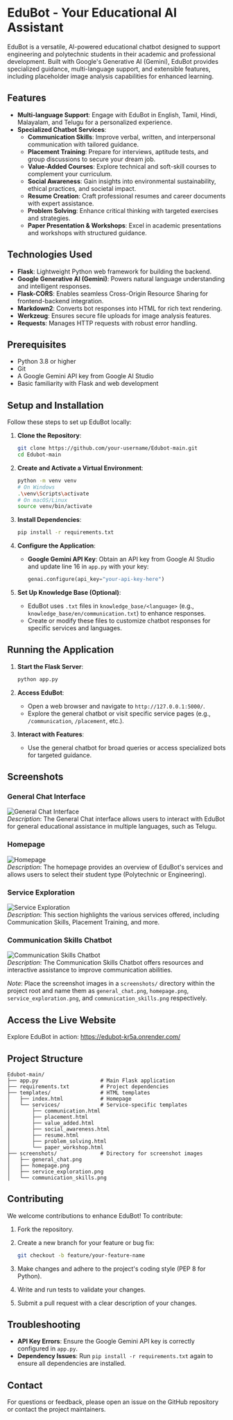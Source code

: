 # EduBot - Your Educational AI Assistant

EduBot is a versatile, AI-powered educational chatbot designed to support engineering and polytechnic students in their academic and professional development. Built with Google's Generative AI (Gemini), EduBot provides specialized guidance, multi-language support, and extensible features, including placeholder image analysis capabilities for enhanced learning.

## Features

- **Multi-language Support**: Engage with EduBot in English, Tamil, Hindi, Malayalam, and Telugu for a personalized experience.
- **Specialized Chatbot Services**:
  - **Communication Skills**: Improve verbal, written, and interpersonal communication with tailored guidance.
  - **Placement Training**: Prepare for interviews, aptitude tests, and group discussions to secure your dream job.
  - **Value-Added Courses**: Explore technical and soft-skill courses to complement your curriculum.
  - **Social Awareness**: Gain insights into environmental sustainability, ethical practices, and societal impact.
  - **Resume Creation**: Craft professional resumes and career documents with expert assistance.
  - **Problem Solving**: Enhance critical thinking with targeted exercises and strategies.
  - **Paper Presentation & Workshops**: Excel in academic presentations and workshops with structured guidance.

## Technologies Used

- **Flask**: Lightweight Python web framework for building the backend.
- **Google Generative AI (Gemini)**: Powers natural language understanding and intelligent responses.
- **Flask-CORS**: Enables seamless Cross-Origin Resource Sharing for frontend-backend integration.
- **Markdown2**: Converts bot responses into HTML for rich text rendering.
- **Werkzeug**: Ensures secure file uploads for image analysis features.
- **Requests**: Manages HTTP requests with robust error handling.

## Prerequisites

- Python 3.8 or higher
- Git
- A Google Gemini API key from Google AI Studio
- Basic familiarity with Flask and web development

## Setup and Installation

Follow these steps to set up EduBot locally:

1. **Clone the Repository**:

   ```bash
   git clone https://github.com/your-username/Edubot-main.git
   cd Edubot-main
   ```

2. **Create and Activate a Virtual Environment**:

   ```bash
   python -m venv venv
   # On Windows
   .\venv\Scripts\activate
   # On macOS/Linux
   source venv/bin/activate
   ```

3. **Install Dependencies**:

   ```bash
   pip install -r requirements.txt
   ```

4. **Configure the Application**:

   - **Google Gemini API Key**: Obtain an API key from Google AI Studio and update line 16 in `app.py` with your key:

     ```python
     genai.configure(api_key="your-api-key-here")
     ```

5. **Set Up Knowledge Base (Optional)**:

   - EduBot uses `.txt` files in `knowledge_base/<language>` (e.g., `knowledge_base/en/communication.txt`) to enhance responses.
   - Create or modify these files to customize chatbot responses for specific services and languages.

## Running the Application

1. **Start the Flask Server**:

   ```bash
   python app.py
   ```

2. **Access EduBot**:

   - Open a web browser and navigate to `http://127.0.0.1:5000/`.
   - Explore the general chatbot or visit specific service pages (e.g., `/communication`, `/placement`, etc.).

3. **Interact with Features**:

   - Use the general chatbot for broad queries or access specialized bots for targeted guidance.

## Screenshots

### General Chat Interface

![General Chat Interface](screenshots/general_chat.png)\
*Description*: The General Chat interface allows users to interact with EduBot for general educational assistance in multiple languages, such as Telugu.

### Homepage

![Homepage](screenshots/homepage.png)\
*Description*: The homepage provides an overview of EduBot's services and allows users to select their student type (Polytechnic or Engineering).

### Service Exploration

![Service Exploration](screenshots/service_exploration.png)\
*Description*: This section highlights the various services offered, including Communication Skills, Placement Training, and more.

### Communication Skills Chatbot

![Communication Skills Chatbot](screenshots/communication_skills.png)\
*Description*: The Communication Skills Chatbot offers resources and interactive assistance to improve communication abilities.

*Note*: Place the screenshot images in a `screenshots/` directory within the project root and name them as `general_chat.png`, `homepage.png`, `service_exploration.png`, and `communication_skills.png` respectively.

## Access the Live Website

Explore EduBot in action: https://edubot-kr5a.onrender.com/

## Project Structure

```
Edubot-main/
├── app.py                    # Main Flask application
├── requirements.txt          # Project dependencies
├── templates/                # HTML templates
│   ├── index.html            # Homepage
│   └── services/             # Service-specific templates
│       ├── communication.html
│       ├── placement.html
│       ├── value_added.html
│       ├── social_awareness.html
│       ├── resume.html
│       ├── problem_solving.html
│       └── paper_workshop.html
├── screenshots/              # Directory for screenshot images
│   ├── general_chat.png
│   ├── homepage.png
│   ├── service_exploration.png
│   └── communication_skills.png
```

## Contributing

We welcome contributions to enhance EduBot! To contribute:

1. Fork the repository.

2. Create a new branch for your feature or bug fix:

   ```bash
   git checkout -b feature/your-feature-name
   ```

3. Make changes and adhere to the project's coding style (PEP 8 for Python).

4. Write and run tests to validate your changes.

5. Submit a pull request with a clear description of your changes.

## Troubleshooting

- **API Key Errors**: Ensure the Google Gemini API key is correctly configured in `app.py`.
- **Dependency Issues**: Run `pip install -r requirements.txt` again to ensure all dependencies are installed.

## Contact

For questions or feedback, please open an issue on the GitHub repository or contact the project maintainers.

